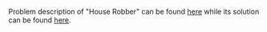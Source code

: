 Problem description of "House Robber" can be found [here](https://leetcode.com/problems/house-robber/) while its solution can be found [here](https://github.com/aurimas13/Solutions-To-Problems/blob/main/LeetCode/Java%20Solutions/House%20Robber/house.java).